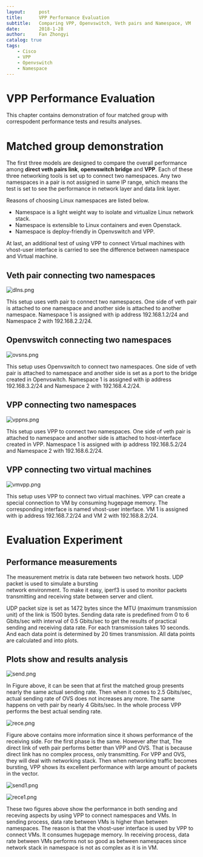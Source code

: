 ```yaml
---
layout:     post
title:      VPP Performance Evaluation
subtitle:   Comparing VPP, Openvswitch, Veth pairs and Namespace, VM
date:       2018-1-28
author:     Fan Zhongyi
catalog: true
tags:
    - Cisco
    - VPP
    - Openvswitch
    - Namespace
---
```


# VPP Performance Evaluation

This chapter contains demonstration of four matched group with correspodent performance tests and results
analyses.

# Matched group demonstration

The first three models are designed to compare the overall performance among **direct veth pairs
link**, **openvswitch bridge** and **VPP**. Each of these three networking tools is set up to 
connect two namespaces. Any two namespaces in a pair is not assigned in same IP range, which means the
test is set to see the performance in network layer and data link layer.

Reasons of choosing Linux namespaces are listed below.

- Namespace is a light weight way to isolate and virtualize Linux network stack.
- Namespace is extensible to Linux containers and even Openstack.
- Namespace is deploy-friendly in Openvswitch and VPP.

At last, an additional test of using VPP to connect Virtual machines with vhost-user interface is carried 
to see the difference between namespace and Virtual machine.

## Veth pair connecting two namespaces
![dlns.png](https://raw.githubusercontent.com/fzyitt/fzyitt.github.io/master/img/dlns.png)

This setup uses veth pair to connect two namespaces. One side of veth pair is attached to one namespace and
another side is attached to another namespace. Namespace 1 is assigned with ip address 192.168.1.2/24 and
Namespace 2 with 192.168.2.2/24.

## Openvswitch connecting two namespaces
![ovsns.png](https://raw.githubusercontent.com/fzyitt/fzyitt.github.io/master/img/ovsns.png)

This setup uses Openvswitch to connect two namespaces. One side of veth pair is attached to namespace and
another side is set as a port to the bridge created in Openvswitch. Namespace 1 is assigned with ip address
192.168.3.2/24 and Namespace 2 with 192.168.4.2/24.

## VPP connecting two namespaces
![vppns.png](https://raw.githubusercontent.com/fzyitt/fzyitt.github.io/master/img/vppns.png)

This setup uses VPP to connect two namespaces. One side of veth pair is attached to namespace and
another side is attached to host-interface created in VPP. Namespace 1 is assigned with ip address
192.168.5.2/24 and Namespace 2 with 192.168.6.2/24.

## VPP connecting two virtual machines
![vmvpp.png](https://raw.githubusercontent.com/fzyitt/fzyitt.github.io/master/img/vmvpp.png)

This setup uses VPP to connect two virtual machines. VPP can create a special connection to VM by consuming
hugepage memory. The corresponding interface is named vhost-user interface. VM 1 is assigned with ip
address 192.168.7.2/24 and VM 2 with 192.168.8.2/24.

# Evaluation Experiment

## Performance measurements

The measurement metrix is data rate between two network hosts. UDP packet is used to simulate a bursting  
network environment. To make it easy, iperf3 is used to monitor packets transmitting and receiving
state between server and client.

UDP packet size is set as 1472 bytes since the MTU (maximum transmission unit) of the link is 1500 bytes.
Sending data rate is predefined from 0 to 6 Gbits/sec with interval of 0.5 Gbits/sec to get the results
of practical sending and receiving data rate. For each transmission takes 10 seconds. And each data point
is determined by 20 times transmission. All data points are calculated and into plots.

## Plots show and results analysis

![send.png](https://raw.githubusercontent.com/fzyitt/fzyitt.github.io/master/img/send.png)

In Figure above, it can be seen that at first the matched group presents nearly the same actual sending
rate. Then when it comes to 2.5 Gbits/sec, actual sending rate of OVS does not increases any more. The
same happens on veth pair by nearly 4 Gbits/sec. In the whole process VPP performs the best actual
sending rate.

![rece.png](https://raw.githubusercontent.com/fzyitt/fzyitt.github.io/master/img/rece.png)

Figure above contains more information since it shows performance of the receiving side. For the first phase
is the same. However after that, The direct link of veth pair performs better than VPP and OVS. That is
because direct link has no complex process, only transmitting. For VPP and OVS, they will deal with
networking stack. Then when networking traffic becomes bursting, VPP shows its excellent performance with
large amount of packets in the vector.

![send1.png](https://raw.githubusercontent.com/fzyitt/fzyitt.github.io/master/img/send1.png)

![rece1.png](https://raw.githubusercontent.com/fzyitt/fzyitt.github.io/master/img/rece1.png)

These two figures above show the performance in both sending and receving aspects by using VPP to connect
namespaces and VMs. In sending process, data rate between VMs is higher than between namespaces. The
reason is that the vhost-user interface is used by VPP to connect VMs. It consumes hugepage memory. In
receiving process, data rate between VMs performs not so good as between namespaces since network stack
in namespace is not as complex as it is in VM.






























